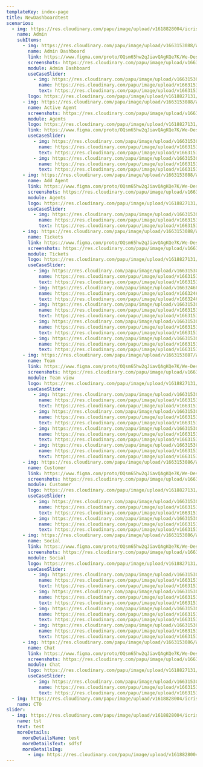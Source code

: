 ```yaml
---
templateKey: index-page
title: NewDashboardtest
scenarios:
  - img: https://res.cloudinary.com/papu/image/upload/v1618828004/icrisat/2General-Director/Director_General_cbam6k.svg
    name: Admin
    subItems:
      - img: https://res.cloudinary.com/papu/image/upload/v1663153088/We%20Desk/We%20Desk%20Admin/Admin%20Dashboard/We_desk_Dash_Board_uxxjlz.png
        name: Admin Dashboard
        link: https://www.figma.com/proto/OQsm65hw2qJiavQAgKQe7K/We-Desk?page-id=0%3A1&node-id=245%3A2796&viewport=121%2C-40%2C0.07&scaling=min-zoom&starting-point-node-id=245%3A2796
        screenshots: https://res.cloudinary.com/papu/image/upload/v1663153088/We%20Desk/We%20Desk%20Admin/Admin%20Dashboard/We_desk_Dash_Board_uxxjlz.png
        module: Admin Dashboard
        useCaseSlider:
          - img: https://res.cloudinary.com/papu/image/upload/v1663153088/We%20Desk/We%20Desk%20Admin/Admin%20Dashboard/We_desk_Dash_Board_uxxjlz.png
            name: https://res.cloudinary.com/papu/image/upload/v1663153088/We%20Desk/We%20Desk%20Admin/Admin%20Dashboard/We_desk_Dash_Board_uxxjlz.png
            text: https://res.cloudinary.com/papu/image/upload/v1663153088/We%20Desk/We%20Desk%20Admin/Admin%20Dashboard/We_desk_Dash_Board_uxxjlz.png
        logo: https://res.cloudinary.com/papu/image/upload/v1618827131/icrisat/1PSDSAdmin/PSDS_Admin_h2rcrg
      - img: https://res.cloudinary.com/papu/image/upload/v1663153088/We%20Desk/We%20Desk%20Admin/Agents/Active_agents_siaz9h.png
        name: Active Agent
        screenshots: https://res.cloudinary.com/papu/image/upload/v1663153088/We%20Desk/We%20Desk%20Admin/Agents/Active_agents_siaz9h.png
        module: Agents
        logo: https://res.cloudinary.com/papu/image/upload/v1618827131/icrisat/1PSDSAdmin/PSDS_Admin_h2rcrg
        link: https://www.figma.com/proto/OQsm65hw2qJiavQAgKQe7K/We-Desk?page-id=0%3A1&node-id=74%3A333&viewport=121%2C-40%2C0.07&scaling=min-zoom&starting-point-node-id=74%3A333&show-proto-sidebar=1
        useCaseSlider:
          - img: https://res.cloudinary.com/papu/image/upload/v1663153088/We%20Desk/We%20Desk%20Admin/Agents/Active_agents_siaz9h.png
            name: https://res.cloudinary.com/papu/image/upload/v1663153088/We%20Desk/We%20Desk%20Admin/Agents/Active_agents_siaz9h.png
            text: https://res.cloudinary.com/papu/image/upload/v1663153088/We%20Desk/We%20Desk%20Admin/Agents/Active_agents_siaz9h.png
          - img: https://res.cloudinary.com/papu/image/upload/v1663153089/We%20Desk/We%20Desk%20Admin/Agents/agent_profile_xsbqmb.png
            name: https://res.cloudinary.com/papu/image/upload/v1663153089/We%20Desk/We%20Desk%20Admin/Agents/agent_profile_xsbqmb.png
            text: https://res.cloudinary.com/papu/image/upload/v1663153089/We%20Desk/We%20Desk%20Admin/Agents/agent_profile_xsbqmb.png
      - img: https://res.cloudinary.com/papu/image/upload/v1663153088/We%20Desk/We%20Desk%20Admin/Agents/Add_Agents_ujlfgs.png
        name: Add Agent
        link: https://www.figma.com/proto/OQsm65hw2qJiavQAgKQe7K/We-Desk?page-id=0%3A1&node-id=400%3A601&viewport=121%2C-40%2C0.07&scaling=min-zoom&starting-point-node-id=74%3A333&show-proto-sidebar=1
        screenshots: https://res.cloudinary.com/papu/image/upload/v1663153088/We%20Desk/We%20Desk%20Admin/Agents/Add_Agents_ujlfgs.png
        module: Agents
        logo: https://res.cloudinary.com/papu/image/upload/v1618827131/icrisat/1PSDSAdmin/PSDS_Admin_h2rcrg
        useCaseSlider:
          - img: https://res.cloudinary.com/papu/image/upload/v1663153088/We%20Desk/We%20Desk%20Admin/Agents/Add_Agents_ujlfgs.png
            name: https://res.cloudinary.com/papu/image/upload/v1663153088/We%20Desk/We%20Desk%20Admin/Agents/Add_Agents_ujlfgs.png
            text: https://res.cloudinary.com/papu/image/upload/v1663153088/We%20Desk/We%20Desk%20Admin/Agents/Add_Agents_ujlfgs.png
      - img: https://res.cloudinary.com/papu/image/upload/v1663153088/We%20Desk/We%20Desk%20Admin/Tickets/Tickets_vagli4.png
        name: Tickets
        link: https://www.figma.com/proto/OQsm65hw2qJiavQAgKQe7K/We-Desk?page-id=0%3A1&node-id=511%3A695&viewport=121%2C-40%2C0.07&scaling=min-zoom&starting-point-node-id=74%3A333
        screenshots: https://res.cloudinary.com/papu/image/upload/v1663153088/We%20Desk/We%20Desk%20Admin/Tickets/Tickets_vagli4.png
        module: Tickets
        logo: https://res.cloudinary.com/papu/image/upload/v1618827131/icrisat/1PSDSAdmin/PSDS_Admin_h2rcrg
        useCaseSlider:
          - img: https://res.cloudinary.com/papu/image/upload/v1663153088/We%20Desk/We%20Desk%20Admin/Tickets/Tickets_vagli4.png
            name: https://res.cloudinary.com/papu/image/upload/v1663153088/We%20Desk/We%20Desk%20Admin/Tickets/Tickets_vagli4.png
            text: https://res.cloudinary.com/papu/image/upload/v1663153088/We%20Desk/We%20Desk%20Admin/Tickets/Tickets_vagli4.png
          - img: https://res.cloudinary.com/papu/image/upload/v1663246837/We%20Desk/We%20Desk%20Admin/Tickets/Pending_Tickets_1_eefl23.png
            name: https://res.cloudinary.com/papu/image/upload/v1663246837/We%20Desk/We%20Desk%20Admin/Tickets/Pending_Tickets_1_eefl23.png
            text: https://res.cloudinary.com/papu/image/upload/v1663246837/We%20Desk/We%20Desk%20Admin/Tickets/Pending_Tickets_1_eefl23.png
          - img: https://res.cloudinary.com/papu/image/upload/v1663153088/We%20Desk/We%20Desk%20Admin/Tickets/View_Summary_evpaer.png
            name: https://res.cloudinary.com/papu/image/upload/v1663153088/We%20Desk/We%20Desk%20Admin/Tickets/View_Summary_evpaer.png
            text: https://res.cloudinary.com/papu/image/upload/v1663153088/We%20Desk/We%20Desk%20Admin/Tickets/View_Summary_evpaer.png
          - img: https://res.cloudinary.com/papu/image/upload/v1663153088/We%20Desk/We%20Desk%20Admin/Tickets/1_of_2_kfb7oq.png
            name: https://res.cloudinary.com/papu/image/upload/v1663153088/We%20Desk/We%20Desk%20Admin/Tickets/1_of_2_kfb7oq.png
            text: https://res.cloudinary.com/papu/image/upload/v1663153088/We%20Desk/We%20Desk%20Admin/Tickets/1_of_2_kfb7oq.png
          - img: https://res.cloudinary.com/papu/image/upload/v1663153087/We%20Desk/We%20Desk%20Admin/Tickets/Closed_Tickets_e2igr9.png
            name: https://res.cloudinary.com/papu/image/upload/v1663153087/We%20Desk/We%20Desk%20Admin/Tickets/Closed_Tickets_e2igr9.png
            text: https://res.cloudinary.com/papu/image/upload/v1663153087/We%20Desk/We%20Desk%20Admin/Tickets/Closed_Tickets_e2igr9.png
      - img: https://res.cloudinary.com/papu/image/upload/v1663153087/We%20Desk/We%20Desk%20Admin/Team%20View/Team_View_nzgloc.png
        name: Team
        link: https://www.figma.com/proto/OQsm65hw2qJiavQAgKQe7K/We-Desk?page-id=0%3A1&node-id=700%3A1598&viewport=121%2C-40%2C0.07&scaling=scale-down-width&starting-point-node-id=74%3A333
        screenshots: https://res.cloudinary.com/papu/image/upload/v1663153087/We%20Desk/We%20Desk%20Admin/Team%20View/Team_View_nzgloc.png
        module: Team view
        logo: https://res.cloudinary.com/papu/image/upload/v1618827131/icrisat/1PSDSAdmin/PSDS_Admin_h2rcrg
        useCaseSlider:
          - img: https://res.cloudinary.com/papu/image/upload/v1663153087/We%20Desk/We%20Desk%20Admin/Team%20View/Team_View_nzgloc.png
            name: https://res.cloudinary.com/papu/image/upload/v1663153087/We%20Desk/We%20Desk%20Admin/Team%20View/Team_View_nzgloc.png
            text: https://res.cloudinary.com/papu/image/upload/v1663153087/We%20Desk/We%20Desk%20Admin/Team%20View/Team_View_nzgloc.png
          - img: https://res.cloudinary.com/papu/image/upload/v1663153087/We%20Desk/We%20Desk%20Admin/Team%20View/Social_Team_vwzslt.png
            name: https://res.cloudinary.com/papu/image/upload/v1663153087/We%20Desk/We%20Desk%20Admin/Team%20View/Social_Team_vwzslt.png
            text: https://res.cloudinary.com/papu/image/upload/v1663153087/We%20Desk/We%20Desk%20Admin/Team%20View/Social_Team_vwzslt.png
          - img: https://res.cloudinary.com/papu/image/upload/v1663153087/We%20Desk/We%20Desk%20Admin/Team%20View/Chat_owlzl7.png
            name: https://res.cloudinary.com/papu/image/upload/v1663153087/We%20Desk/We%20Desk%20Admin/Team%20View/Chat_owlzl7.png
            text: https://res.cloudinary.com/papu/image/upload/v1663153087/We%20Desk/We%20Desk%20Admin/Team%20View/Chat_owlzl7.png
          - img: https://res.cloudinary.com/papu/image/upload/v1663153087/We%20Desk/We%20Desk%20Admin/Team%20View/Contact_t9y2yr.png
            name: https://res.cloudinary.com/papu/image/upload/v1663153087/We%20Desk/We%20Desk%20Admin/Team%20View/Contact_t9y2yr.png
            text: https://res.cloudinary.com/papu/image/upload/v1663153087/We%20Desk/We%20Desk%20Admin/Team%20View/Contact_t9y2yr.png
      - img: https://res.cloudinary.com/papu/image/upload/v1663153086/We%20Desk/We%20Desk%20Admin/Customer/Customer_s3fki7.png
        name: Customer
        link: https://www.figma.com/proto/OQsm65hw2qJiavQAgKQe7K/We-Desk?page-id=0%3A1&node-id=198%3A1487&viewport=121%2C-40%2C0.07&scaling=scale-down-width&starting-point-node-id=74%3A333
        screenshots: https://res.cloudinary.com/papu/image/upload/v1663153086/We%20Desk/We%20Desk%20Admin/Customer/Customer_s3fki7.p
        module: Customer
        logo: https://res.cloudinary.com/papu/image/upload/v1618827131/icrisat/1PSDSAdmin/PSDS_Admin_h2rcrg
        useCaseSlider:
          - img: https://res.cloudinary.com/papu/image/upload/v1663153086/We%20Desk/We%20Desk%20Admin/Customer/Customer_s3fki7.png
            name: https://res.cloudinary.com/papu/image/upload/v1663153086/We%20Desk/We%20Desk%20Admin/Customer/Customer_s3fki7.png
            text: https://res.cloudinary.com/papu/image/upload/v1663153086/We%20Desk/We%20Desk%20Admin/Customer/Customer_s3fki7.png
          - img: https://res.cloudinary.com/papu/image/upload/v1663153088/We%20Desk/We%20Desk%20Admin/Agents/Add_Customer_m1g1kq.png
            name: https://res.cloudinary.com/papu/image/upload/v1663153088/We%20Desk/We%20Desk%20Admin/Agents/Add_Customer_m1g1kq.png
            text: https://res.cloudinary.com/papu/image/upload/v1663153088/We%20Desk/We%20Desk%20Admin/Agents/Add_Customer_m1g1kq.png
      - img: https://res.cloudinary.com/papu/image/upload/v1663153086/We%20Desk/We%20Desk%20Admin/Socail/Social_okkvzg.png
        name: Social
        link: https://www.figma.com/proto/OQsm65hw2qJiavQAgKQe7K/We-Desk?page-id=0%3A1&node-id=802%3A678&viewport=121%2C-40%2C0.07&scaling=scale-down-width&starting-point-node-id=74%3A333
        screenshots: https://res.cloudinary.com/papu/image/upload/v1663153086/We%20Desk/We%20Desk%20Admin/Socail/Social_okkvzg.png
        module: Social
        logo: https://res.cloudinary.com/papu/image/upload/v1618827131/icrisat/1PSDSAdmin/PSDS_Admin_h2rcrg
        useCaseSlider:
          - img: https://res.cloudinary.com/papu/image/upload/v1663153086/We%20Desk/We%20Desk%20Admin/Socail/Social_okkvzg.png
            name: https://res.cloudinary.com/papu/image/upload/v1663153086/We%20Desk/We%20Desk%20Admin/Socail/Social_okkvzg.png
            text: https://res.cloudinary.com/papu/image/upload/v1663153086/We%20Desk/We%20Desk%20Admin/Socail/Social_okkvzg.png
          - img: https://res.cloudinary.com/papu/image/upload/v1663153086/We%20Desk/We%20Desk%20Admin/Socail/Linked_in_mh2tzm.png
            name: https://res.cloudinary.com/papu/image/upload/v1663153086/We%20Desk/We%20Desk%20Admin/Socail/Linked_in_mh2tzm.png
            text: https://res.cloudinary.com/papu/image/upload/v1663153086/We%20Desk/We%20Desk%20Admin/Socail/Linked_in_mh2tzm.png
          - img: https://res.cloudinary.com/papu/image/upload/v1663153086/We%20Desk/We%20Desk%20Admin/Socail/twitter_wcvbfy.png
            name: https://res.cloudinary.com/papu/image/upload/v1663153086/We%20Desk/We%20Desk%20Admin/Socail/twitter_wcvbfy.png
            text: https://res.cloudinary.com/papu/image/upload/v1663153086/We%20Desk/We%20Desk%20Admin/Socail/twitter_wcvbfy.png
          - img: https://res.cloudinary.com/papu/image/upload/v1663153086/We%20Desk/We%20Desk%20Admin/Socail/Facebook_c7zdum.png
            name: https://res.cloudinary.com/papu/image/upload/v1663153086/We%20Desk/We%20Desk%20Admin/Socail/Facebook_c7zdum.png
            text: https://res.cloudinary.com/papu/image/upload/v1663153086/We%20Desk/We%20Desk%20Admin/Socail/Facebook_c7zdum.png
      - img: https://res.cloudinary.com/papu/image/upload/v1663153086/We%20Desk/We%20Desk%20Admin/Chat/Chat_wj0bfi.png
        name: Chat
        link: https://www.figma.com/proto/OQsm65hw2qJiavQAgKQe7K/We-Desk?page-id=0%3A1&node-id=165%3A759&viewport=121%2C-40%2C0.07&scaling=scale-down-width&starting-point-node-id=74%3A333
        screenshots: https://res.cloudinary.com/papu/image/upload/v1663153086/We%20Desk/We%20Desk%20Admin/Chat/Chat_wj0bfi.png
        module: Chat
        logo: https://res.cloudinary.com/papu/image/upload/v1618827131/icrisat/1PSDSAdmin/PSDS_Admin_h2rcrg
        useCaseSlider:
          - img: https://res.cloudinary.com/papu/image/upload/v1663153086/We%20Desk/We%20Desk%20Admin/Chat/Chat_wj0bfi.png
            name: https://res.cloudinary.com/papu/image/upload/v1663153086/We%20Desk/We%20Desk%20Admin/Chat/Chat_wj0bfi.png
            text: https://res.cloudinary.com/papu/image/upload/v1663153086/We%20Desk/We%20Desk%20Admin/Chat/Chat_wj0bfi.png
  - img: https://res.cloudinary.com/papu/image/upload/v1618828004/icrisat/2General-Director/Director_General_cbam6k.svg
    name: CTO
slider:
  - img: https://res.cloudinary.com/papu/image/upload/v1618828004/icrisat/2General-Director/Director_General_cbam6k.svg
    name: tst
    text: test
    moreDetails:
      moreDetailsName: test
      moreDetailsText: sdfsf
      moreDetailsImg:
        - img: https://res.cloudinary.com/papu/image/upload/v1618828004/icrisat/2General-Director/Director_General_cbam6k.svg
---
```

